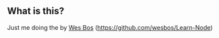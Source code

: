 ## What is this?

Just me doing the by  [Wes Bos](wesbos.com) (https://github.com/wesbos/Learn-Node)